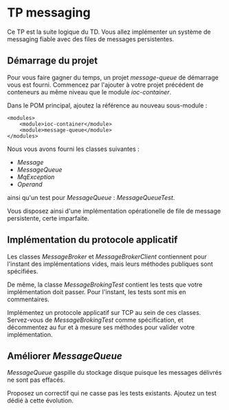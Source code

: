 # TP messaging #

Ce TP est la suite logique du TD. Vous allez implémenter un système de messaging fiable avec des files de messages persistentes.

## Démarrage du projet ##

Pour vous faire gagner du temps, un projet *message-queue* de démarrage vous est fourni. Commencez par l'ajouter à votre projet précédent de conteneurs au même niveau que le module *ioc-container*.

Dans le POM principal, ajoutez la référence au nouveau sous-module :

    <modules>
        <module>ioc-container</module>
        <module>message-queue</module>
    </modules>

Nous vous avons fourni les classes suivantes :

* *Message*
* *MessageQueue*
* *MqException*
* *Operand*

ainsi qu'un test pour *MessageQueue* : *MessageQueueTest*.

Vous disposez ainsi d'une implémentation opérationelle de file de message persistente, certe imparfaite.

## Implémentation du protocole applicatif ##

Les classes *MessageBroker* et *MessageBrokerClient* contiennent pour l'instant des implémentations vides, mais leurs méthodes publiques sont spécifiées.

De même, la classe *MessageBrokingTest* contient les tests que votre implémentation doit passer. Pour l'instant, les tests sont mis en commentaires.

Implémentez un protocole applicatif sur TCP au sein de ces classes. Servez-vous de *MessageBrokingTest* comme spécification, et décommentez au fur et à mesure ses méthodes pour valider votre implémentation.

## Améliorer *MessageQueue* ##

*MessageQueue* gaspille du stockage disque puisque les messages délivrés ne sont pas effacés.

Proposez un correctif qui ne casse pas les tests existants. Ajoutez un test dédié à cette évolution.
